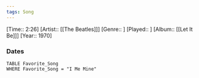 ```yaml
---
tags: Song  
---
```

[Time:: 2:26]
[Artist:: [[The Beatles]]]
[Genre:: ]
[Played:: ]
[Album:: [[Let It Be]]]
[Year:: 1970]
### Dates
````dataview
TABLE Favorite_Song
WHERE Favorite_Song = "I Me Mine"
````